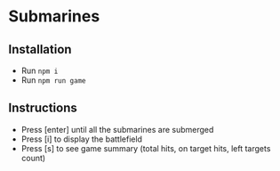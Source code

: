 # Submarines

## Installation
+ Run `npm i`
+ Run `npm run game`

## Instructions
+ Press [enter] until all the submarines are submerged
+ Press [i] to display the battlefield 
+ Press [s] to see game summary (total hits, on target hits, left targets count)